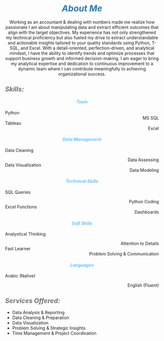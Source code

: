 # ***<center><span style="color:#267CB9"> About Me </span></center>***

<center> Working as an accountant & dealing with numbers made me realize how passionate I am about manipulating data and extract efficient outcomes that align with the target objectives.
My experience has not only strengthened my technical proficiency but also fueled my drive to extract understandable and actionable insights tailored to your quality standards using Python, T-SQL, and Excel. With a detail-oriented, perfection-driven, and analytical mindset, I have the ability to identify trends and optimize processes that support business growth and informed decision-making.
I am eager to bring my analytical expertise and dedication to continuous improvement to a dynamic team where I can contribute meaningfully to achieving organizational success.</center>



## ***<span style="color:#727272"> Skills: </span>***
#### _<center><span style="color:#6bc2ff"> Tools </span></center>_
<div align="left"> Python </div> <div align="right"> MS SQL </div>
<div align="left"> Tableau </div> <div align="right">Excel </div>

#### _<center><span style="color:#6bc2ff"> Data Management </span></center>_
Data Cleaning 
<div align="right"> Data Assessing </div>
Data Visualization 
<div align="right"> Data Modeling </div>

#### _<center><span style="color:#6bc2ff"> Technical Skills </span></center>_
SQL Queries 
<div align="right"> Python Coding </div>
Excel Functions 
<div align="right"> Dashboards </div>

#### *<center><span style="color:#6bc2ff"> Soft Skills </span></center>*
Analystical Thinking 
<div align="right"> Attention to Details </div>
Fast Learner 
<div align="right"> Problem Solving & Communication </div>

#### *<center><span style="color:#6bc2ff"> Languages </span></center>*
Arabic (Native) 
<div align="right"> English (Fluent) </div>


## ***<span style="color:#727272"> Services Offered: </span>***
- Data Analysis & Reporting
- Data Cleaning & Preparation
- Data Visualization
- Problem Solving & Strategic Insights
- Time Management & Project Coordination
  

